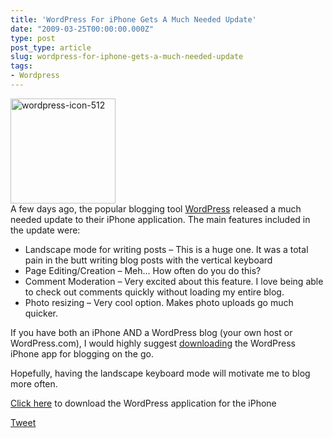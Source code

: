```yaml
---
title: 'WordPress For iPhone Gets A Much Needed Update'
date: "2009-03-25T00:00:00.000Z"
type: post 
post_type: article
slug: wordpress-for-iphone-gets-a-much-needed-update
tags: 
- Wordpress
---
```

[<img class="alignleft size-medium wp-image-153" title="wordpress-icon-512" src="http://brandontreb.com/wp-content/uploads/2009/03/wordpress-icon-512-300x300.png" alt="wordpress-icon-512" width="168" height="168" />][1]  
A few days ago, the popular blogging tool [WordPress][2] released a much needed update to their iPhone application. The main features included in the update were:

  * Landscape mode for writing posts &#8211; This is a huge one. It was a total pain in the butt writing blog posts with the vertical keyboard
  * Page Editing/Creation &#8211; Meh&#8230; How often do you do this?
  * Comment Moderation &#8211; Very excited about this feature. I love being able to check out comments quickly without loading my entire blog.
  * Photo resizing &#8211; Very cool option. Makes photo uploads go much quicker.

If you have both an iPhone AND a WordPress blog (your own host or WordPress.com), I would highly suggest [downloading][3] the WordPress iPhone app for blogging on the go.

Hopefully, having the landscape keyboard mode will motivate me to blog more often.

[Click here][3] to download the WordPress application for the iPhone

<div style="">
  <a href="http://twitter.com/share" class="twitter-share-button" data-count="horizontal" data-text="Wordpress For iPhone Gets A Much Needed Update" data-url="http://brandontreb.com/wordpress-for-iphone-gets-a-much-needed-update"  data-via="brandontreb" data-related="brandontreb:">Tweet</a>
</div>

 [1]: http://brandontreb.com/wp-content/uploads/2009/03/wordpress-icon-512.png
 [2]: http://wordpress.org
 [3]: http://phobos.apple.com/WebObjects/MZStore.woa/wa/viewSoftware?id=285073074&mt=8